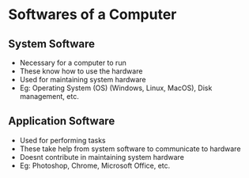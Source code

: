 # Softwares of a Computer

## System Software
- Necessary for a computer to run
- These know how to use the hardware
- Used for maintaining system hardware
- Eg: Operating System (OS) (Windows, Linux, MacOS), Disk management, etc.

## Application Software
- Used for performing tasks
- These take help from system software to communicate to hardware
- Doesnt contribute in maintaining system hardware
- Eg: Photoshop, Chrome, Microsoft Office, etc.

